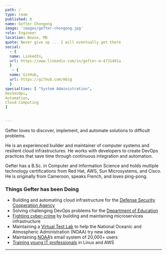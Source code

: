```yaml
---
path: /
type: team
published: 0
name: Gefter Chongong
image: 'images/gefter-chongong.jpg'
role: Engineer
location: Bowie, MD
quote: Never give up ... I will eventually get there
social: 
  - {
  name: LinkedIn,
  url: https://www.linkedin.com/in/gefter-m-4731491a
  }
   - {
  name: GitHub,
  url: https://github.com/mbig
  }
specialties: [ "System Administration",
DevSecOps,
Automation,
Cloud Computing 
]

  
---
```


Gefter loves to discover, implement, and automate solutions to difficult problems.

He is an experienced builder and maintainer of computer systems and resilient cloud infrastructures. He works with developers to create DevOps practices that save time through continuous integration and automation.

Gefter has a B.Sc. in Computer and Information Science and holds multiple technology certifications from Red Hat, AWS, Sun Microsystems, and Cisco. He is originally from Cameroon, speaks French, and loves ping-pong.




### Things Gefter has been Doing
* Building and automating cloud infrastructure for the [Defense Security Cooperation Agency](https://civicactions.com/case-study/globalnet)
* Solving challenging DevOps problems for the [Department of Education](https://civicactions.com/case-study/lincs)
* [Fighting cyber-crime](https://cybraics.com/) by building and maintaining microservices infrastructure
* Maintaining a [Virtual Test Lab](https://www.nesdis.noaa.gov/) to help the National Oceanic and Atmospheric Administration (NOAA) try new ideas
* Maintaining [NOAA](http://www.noaa.gov/)’s email system of 20,000+ users
* [Training young IT professionals](http://metropoltech.com/training-and-development/) in Linux and AWS





-------------------------------
